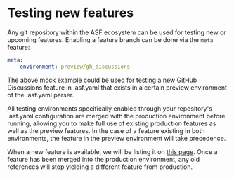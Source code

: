# Testing new features

Any git repository within the ASF ecosystem can be used for testing new or upcoming features.
Enabling a feature branch can be done via the `meta` feature:

~~~yaml
meta:
    environment: preview/gh_discussions
~~~

The above mock example could be used for testing a new GitHub Discussions feature in 
.asf.yaml that exists in a certain preview environment of the .asf.yaml parser.

All testing environments specifically enabled through your repository's .asf.yaml
configuration are merged with the production environment before running, 
allowing you to make full use of existing production features as well as the preview 
features. In the case of a feature existing in both environments, the feature in the 
preview environment will take precedence.

When a new feature is available, we will be listing it on [this page](features/index.md). Once a feature
has been merged into the production environment, any old references will stop yielding a 
different feature from production.
